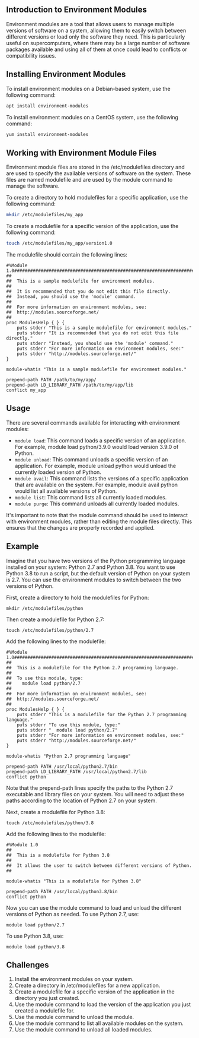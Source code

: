 ## Introduction to Environment Modules

Environment modules are a tool that allows users to manage multiple versions of software on a system, allowing them to easily switch between different versions or load only the software they need. This is particularly useful on supercomputers, where there may be a large number of software packages available and using all of them at once could lead to conflicts or compatibility issues.

## Installing Environment Modules

To install environment modules on a Debian-based system, use the following command:

```bash
apt install environment-modules
```

To install environment modules on a CentOS system, use the following command:

```bash
yum install environment-modules
```

## Working with Environment Module Files

Environment module files are stored in the /etc/modulefiles directory and are used to specify the available versions of software on the system. These files are named modulefile and are used by the module command to manage the software.

To create a directory to hold modulefiles for a specific application, use the following command:

```bash
mkdir /etc/modulefiles/my_app
```

To create a modulefile for a specific version of the application, use the following command:

```bash
touch /etc/modulefiles/my_app/version1.0
```

The modulefile should contain the following lines:


```
#%Module 1.0#####################################################################
##
##  This is a sample modulefile for environment modules.
##
##  It is recommended that you do not edit this file directly.
##  Instead, you should use the 'module' command.
##
##  For more information on environment modules, see:
##  http://modules.sourceforge.net/
##
proc ModulesHelp { } {
    puts stderr "This is a sample modulefile for environment modules."
    puts stderr "It is recommended that you do not edit this file directly."
    puts stderr "Instead, you should use the 'module' command."
    puts stderr "For more information on environment modules, see:"
    puts stderr "http://modules.sourceforge.net/"
}

module-whatis "This is a sample modulefile for environment modules."

prepend-path PATH /path/to/my/app/
prepend-path LD_LIBRARY_PATH /path/to/my/app/lib
conflict my_app
```

## Usage

There are several commands available for interacting with environment modules:

* `module load`: This command loads a specific version of an application. For example, module load python/3.9.0 would load version 3.9.0 of Python.
* `module unload`: This command unloads a specific version of an application. For example, module unload python would unload the currently loaded version of Python.
* `module avail`: This command lists the versions of a specific application that are available on the system. For example, module avail python would list all available versions of Python.
* `module list`: This command lists all currently loaded modules.
* `module purge`: This command unloads all currently loaded modules.

It's important to note that the module command should be used to interact with environment modules, rather than editing the module files directly. This ensures that the changes are properly recorded and applied.

## Example

Imagine that you have two versions of the Python programming language installed on your system: Python 2.7 and Python 3.8. You want to use Python 3.8 to run a script, but the default version of Python on your system is 2.7. You can use the environment modules to switch between the two versions of Python.

First, create a directory to hold the modulefiles for Python:

```
mkdir /etc/modulefiles/python
```

Then create a modulefile for Python 2.7:

```
touch /etc/modulefiles/python/2.7
```

Add the following lines to the modulefile:

```
#%Module 1.0#####################################################################
##
##  This is a modulefile for the Python 2.7 programming language.
##
##  To use this module, type:
##    module load python/2.7
##
##  For more information on environment modules, see:
##  http://modules.sourceforge.net/
##
proc ModulesHelp { } {
    puts stderr "This is a modulefile for the Python 2.7 programming language."
    puts stderr "To use this module, type:"
    puts stderr "  module load python/2.7"
    puts stderr "For more information on environment modules, see:"
    puts stderr "http://modules.sourceforge.net/"
}

module-whatis "Python 2.7 programming language"

prepend-path PATH /usr/local/python2.7/bin
prepend-path LD_LIBRARY_PATH /usr/local/python2.7/lib
conflict python
```

Note that the prepend-path lines specify the paths to the Python 2.7 executable and library files on your system. You will need to adjust these paths according to the location of Python 2.7 on your system.

Next, create a modulefile for Python 3.8:

```
touch /etc/modulefiles/python/3.8
```

Add the following lines to the modulefile:

```
#%Module 1.0
##
##  This is a modulefile for Python 3.8
##
##  It allows the user to switch between different versions of Python.
##

module-whatis "This is a modulefile for Python 3.8"

prepend-path PATH /usr/local/python3.8/bin
conflict python
```

Now you can use the module command to load and unload the different versions of Python as needed. To use Python 2.7, use:

```
module load python/2.7
```

To use Python 3.8, use:

```
module load python/3.8
```

## Challenges

1. Install the environment modules on your system.
1. Create a directory in /etc/modulefiles for a new application.
1. Create a modulefile for a specific version of the application in the directory you just created.
1. Use the module command to load the version of the application you just created a modulefile for.
1. Use the module command to unload the module.
1. Use the module command to list all available modules on the system.
1. Use the module command to unload all loaded modules.
